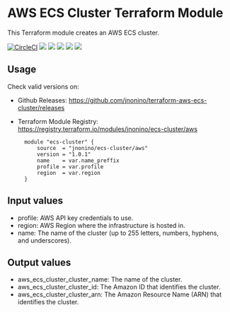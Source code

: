 # AWS ECS Cluster Terraform Module #

This Terraform module creates an AWS ECS cluster.

[![CircleCI](https://circleci.com/gh/jnonino/terraform-aws-ecs-cluster/tree/master.svg?style=svg)](https://circleci.com/gh/jnonino/terraform-aws-ecs-cluster/tree/master)
[![](https://img.shields.io/github/license/jnonino/terraform-aws-ecs-cluster)](https://github.com/jnonino/terraform-aws-ecs-cluster)
[![](https://img.shields.io/github/issues/jnonino/terraform-aws-ecs-cluster)](https://github.com/jnonino/terraform-aws-ecs-cluster)
[![](https://img.shields.io/github/issues-closed/jnonino/terraform-aws-ecs-cluster)](https://github.com/jnonino/terraform-aws-ecs-cluster)
[![](https://img.shields.io/github/languages/code-size/jnonino/terraform-aws-ecs-cluster)](https://github.com/jnonino/terraform-aws-ecs-cluster)
[![](https://img.shields.io/github/repo-size/jnonino/terraform-aws-ecs-cluster)](https://github.com/jnonino/terraform-aws-ecs-cluster)

## Usage

Check valid versions on:
* Github Releases: <https://github.com/jnonino/terraform-aws-ecs-cluster/releases>
* Terraform Module Registry: <https://registry.terraform.io/modules/jnonino/ecs-cluster/aws>

        module "ecs-cluster" {
            source  = "jnonino/ecs-cluster/aws"
            version = "1.0.1"
            name    = var.name_preffix
            profile = var.profile
            region  = var.region
        }

## Input values

* profile: AWS API key credentials to use.
* region: AWS Region where the infrastructure is hosted in.
* name: The name of the cluster (up to 255 letters, numbers, hyphens, and underscores).

## Output values

* aws_ecs_cluster_cluster_name: The name of the cluster.
* aws_ecs_cluster_cluster_id: The Amazon ID that identifies the cluster.
* aws_ecs_cluster_cluster_arn: The Amazon Resource Name (ARN) that identifies the cluster.

